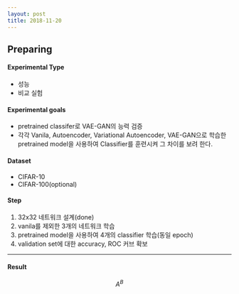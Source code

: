```yaml
---
layout: post
title: 2018-11-20
---
```

## **Preparing**

#### **Experimental Type**
- 성능
- 비교 실험


#### **Experimental goals**
- pretrained classifer로 VAE-GAN의 능력 검증
- 각각 Vanila, Autoencoder, Variational Autoencoder, VAE-GAN으로 학습한 pretrained model을 사용하여 Classifier를 훈련시켜 그 차이를 보려 한다.

#### **Dataset**
- CIFAR-10
- CIFAR-100(optional)

#### **Step**
1. 32x32 네트워크 설계(done)
2. vanila를 제외한 3개의 네트워크 학습
3. pretrained model을 사용하여 4개의 classifier 학습(동일 epoch)
4. validation set에 대한 accuracy, ROC 커브 확보

* * *
#### **Result**
$${A}^{B}$$

